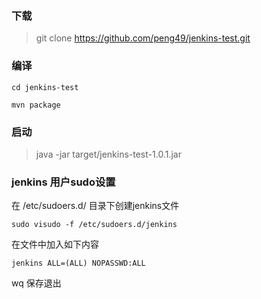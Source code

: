 ### 下载
> git clone https://github.com/peng49/jenkins-test.git

### 编译
```shell
cd jenkins-test

mvn package
```

### 启动
> java -jar target/jenkins-test-1.0.1.jar


### jenkins 用户sudo设置
在 /etc/sudoers.d/ 目录下创建jenkins文件
```vim
sudo visudo -f /etc/sudoers.d/jenkins
```

在文件中加入如下内容
```
jenkins ALL=(ALL) NOPASSWD:ALL
```
wq 保存退出